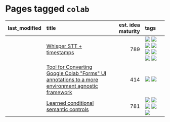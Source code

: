 # Pages tagged `colab`

|last_modified|title|est. idea maturity|tags
|:---|:---|---:|:---|
||[Whisper STT + timestamps](../whisper-stt-plus-timestamps.md)|789|[![](https://img.shields.io/badge/tag-colab-32c994)](../tags/colab.md) [![](https://img.shields.io/badge/tag-dataset-32f6f2)](../tags/dataset.md) [![](https://img.shields.io/badge/tag-experimental-da139a)](../tags/experimental.md) [![](https://img.shields.io/badge/tag-meta-708555)](../tags/meta.md) [![](https://img.shields.io/badge/tag-prompting-e5fa6f)](../tags/prompting.md) [![](https://img.shields.io/badge/tag-publicgood-fecb83)](../tags/publicgood.md) [![](https://img.shields.io/badge/tag-stability-d82abc)](../tags/stability.md) [![](https://img.shields.io/badge/tag-tooling-1fc54)](../tags/tooling.md)|
||[Tool for Converting Google Colab "Forms" UI annotations to a more environment agnostic framework](../colab-ui-converter.md)|414|[![](https://img.shields.io/badge/tag-colab-32c994)](../tags/colab.md) [![](https://img.shields.io/badge/tag-tooling-1fc54)](../tags/tooling.md)|
||[Learned conditional semantic controls](../learned-conditional-semantic-controls.md)|781|[![](https://img.shields.io/badge/tag-animation-9acea8)](../tags/animation.md) [![](https://img.shields.io/badge/tag-colab-32c994)](../tags/colab.md) [![](https://img.shields.io/badge/tag-experimental-da139a)](../tags/experimental.md) [![](https://img.shields.io/badge/tag-prompting-e5fa6f)](../tags/prompting.md) [![](https://img.shields.io/badge/tag-tooling-1fc54)](../tags/tooling.md)|